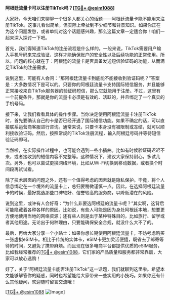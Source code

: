 **阿根廷流量卡可以注册TikTok吗？[[TG💪+ @esim1088](https://t.me/s/esim1088)]**

大家好，今天咱们来聊聊一个很多人都关心的话题——阿根廷流量卡能不能用来注册TikTok。这事儿看似简单，但实际上牵扯到不少细节和背景知识。如果你正在为这个问题发愁，或者单纯对这个话题感兴趣，那么这篇文章一定适合你！咱们一起来深入探讨一下吧。

首先，我们得知道TikTok的注册流程是什么样的。一般来说，TikTok需要用户输入手机号码来完成验证，这样才能确保账户的安全性以及后续功能的正常使用。所以，问题的核心就在于：阿根廷的流量卡是否具备发送短信验证码的功能，从而满足TikTok的注册需求。

说到这里，可能有人会问：“那阿根廷流量卡到底能不能接收到验证码呢？”答案是：大多数情况下是可以的。只要你的阿根廷流量卡支持国际短信服务，并且能够正常接收来自TikTok服务器的验证码短信，那么它就能用于注册。不过，这里有一个前提条件，那就是你的流量卡必须是有效的、活跃的，并且绑定了一个真实的手机号码。

接下来，让我们看看具体的操作步骤。当你决定使用阿根廷流量卡注册TikTok时，首先要确认自己的卡是否已经开通了国际短信功能。如果不确定的话，可以直接联系运营商客服进行咨询。通常来说，只要卡本身没有被限制或冻结，就可以顺利接收验证码。然后，按照常规的TikTok注册流程，输入阿根廷号码并等待短信验证码即可。

当然啦，在实际操作过程中，也可能会遇到一些小插曲。比如有时候验证码迟迟不来，或者接收到的短信内容不完整等。这种情况下，建议大家保持耐心，多试几次。另外，也可以尝试更换网络环境，比如从Wi-Fi切换到移动数据，或者换个时间段再试试看。

除了技术层面的问题之外，还有一个值得考虑的因素就是隐私保护。毕竟，将个人信息绑定在一个境外的流量卡上，总归要稍微谨慎一点。因此，在选择阿根廷流量卡的时候，最好挑选那些口碑较好、信誉较高的服务商，以降低潜在的风险。

说到这里，或许有人会好奇：“为什么非要选阿根廷的流量卡呢？”其实啊，这背后可能隐藏着各种各样的原因。比如说，有些人可能是因为身处阿根廷本地，想要更方便地使用当地的网络资源；还有些人则是出于某种特殊目的，比如旅行、留学或者其他用途。无论出于何种理由，只要能确保安全合规，就没什么大不了的。

最后，再给大家分享一个小贴士：如果你想长期使用阿根廷流量卡，不妨考虑购买一张虚拟eSIM卡。相比于传统的实体卡，eSIM卡更加灵活便捷，既省去了邮寄等待的时间，又避免了携带麻烦。而且现在很多电商平台都提供优质的eSIM服务，比如我经常推荐的[TG💪+ @esim1088](https://t.me/s/esim1088)，它们家的产品质量和服务都非常靠谱，大家可以放心选购！

好了，关于“阿根廷流量卡能否注册TikTok”这一话题，我们就聊到这里啦。希望本文能够解答你的疑惑，同时也希望能给大家带来一些实用的小技巧。如果你还有什么其他疑问，欢迎随时留言交流哦！

[[TG💪+ @esim1088](https://t.me/s/esim1088) ![Image](https://i.postimg.cc/4NQfJmqS/Snipaste-2025-05-13-00-14-12.png)]